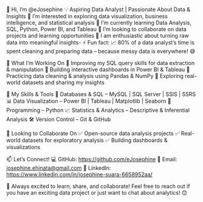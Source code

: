



  👋 Hi, I’m @eJosephine
  💡 Aspiring Data Analyst | Passionate About Data & Insights
  👀 I’m interested in exploring data visualization, business intelligence, and statistical analysis
  🌱 I’m currently learning Data Analysis, SQL, Python, Power BI, and Tableau
  💞️ I’m looking to collaborate on data projects and learning opportunities
  🚀 I am enthusiastic about turning raw data into meaningful insights- 
  ⚡ Fun fact: 📈 80% of a data analyst’s time is spent cleaning and preparing data – because messy data is everywhere! 😅

📌 What I’m Working On
🔹 Improving my SQL query skills for data extraction & manipulation
🔹 Building interactive dashboards in Power BI & Tableau
🔹 Practicing data cleaning & analysis using Pandas & NumPy
🔹 Exploring real-world datasets and sharing my insights

📂 My Skills & Tools
💾 Databases & SQL – MySQL | SQL Server | SSIS | SSRS
📊 Data Visualization – Power BI | Tableau | Matplotlib | Seaborn
🐍 Programming – Python 
📈 Statistics & Analytics – Descriptive & Inferential Analysis
🛠 Version Control – Git & GitHub

🌱 Looking to Collaborate On
✅ Open-source data analysis projects
✅ Real-world datasets for exploratory analysis
✅ Building dashboards & visualizations


📫 Let’s Connect!
💻 GitHub:  https://github.com/eJosephine
📩 Email: josephine.ehinata@gmail.com
🔗 LinkedIn: https://www.linkedin.com/in/josephine-suara-6658952aa/


🚀 Always excited to learn, share, and collaborate! Feel free to reach out if you have an exciting data project or just want to chat about analytics! 😊



<!---
eJosephine/eJosephine is a ✨ special ✨ repository because its `README.md` (this file) appears on your GitHub profile.
You can click the Preview link to take a look at your changes.
--->
